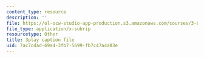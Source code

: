 ```yaml
---
content_type: resource
description: ''
file: https://ol-ocw-studio-app-production.s3.amazonaws.com/courses/3-091sc-introduction-to-solid-state-chemistry-fall-2010/7ac7cdad69a43fb75699fb7c47a4a83e_malCa9kI7Ag.srt
file_type: application/x-subrip
resourcetype: Other
title: 3play caption file
uid: 7ac7cdad-69a4-3fb7-5699-fb7c47a4a83e
---
```


